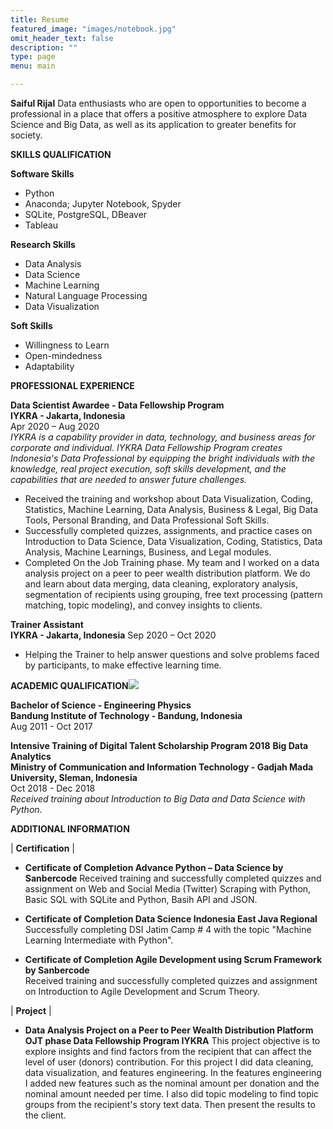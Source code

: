 ```yaml
---
title: Resume
featured_image: "images/notebook.jpg"
omit_header_text: false
description: ""
type: page
menu: main

---
```


**Saiful Rijal** Data enthusiasts who are open to opportunities to become a professional in a place that offers a positive atmosphere to explore Data Science and Big Data, as well as its application to greater benefits for society.

**SKILLS QUALIFICATION**  

**Software Skills**
- Python
- Anaconda; Jupyter Notebook, Spyder
- SQLite, PostgreSQL, DBeaver
- Tableau  

**Research Skills**
- Data Analysis
- Data Science
- Machine Learning
- Natural Language Processing
- Data Visualization  

**Soft Skills**
- Willingness to Learn
- Open-mindedness
- Adaptability

**PROFESSIONAL EXPERIENCE**  
  

**Data Scientist Awardee - Data Fellowship Program**  
**IYKRA - Jakarta, Indonesia**  
Apr 2020 – Aug 2020  
_IYKRA is a capability provider in data, technology, and business areas for corporate and individual. IYKRA Data Fellowship Program creates Indonesia&#39;s Data Professional by_ _equipping the bright individuals with the knowledge, real project execution, soft skills development, and the capabilities that are needed to answer future challenges._  
- Received the training and workshop about Data Visualization, Coding, Statistics, Machine Learning, Data Analysis, Business &amp; Legal, Big Data Tools, Personal Branding, and Data Professional Soft Skills.
- Successfully completed quizzes, assignments, and practice cases on Introduction to Data Science, Data Visualization, Coding, Statistics, Data Analysis, Machine Learnings, Business, and Legal modules.
- Completed On the Job Training phase. My team and I worked on a data analysis project on a peer to peer wealth distribution platform. We do and learn about data merging, data cleaning, exploratory analysis, segmentation of recipients using grouping, free text processing (pattern matching, topic modeling), and convey insights to clients.

**Trainer Assistant**  
**IYKRA - Jakarta, Indonesia**
Sep 2020 – Oct 2020
- Helping the Trainer to help answer questions and solve problems faced by participants, to make effective learning time.

**ACADEMIC QUALIFICATION**![](RackMultipart20201020-4-hrjdq_html_b783e9dc6b109e10.gif)

**Bachelor of Science - Engineering Physics**  
**Bandung Institute of Technology - Bandung, Indonesia**  
Aug 2011 - Oct 2017  


**Intensive Training of Digital Talent Scholarship Program 2018**
**Big Data Analytics**  
**Ministry of Communication and Information Technology - Gadjah Mada University, Sleman, Indonesia**  
Oct 2018 - Dec 2018  
_Received training about Introduction to Big Data and Data Science with Python_.

**ADDITIONAL INFORMATION**

| **Certification** |
- **Certificate of Completion Advance Python – Data Science by Sanbercode**
 Received training and successfully completed quizzes and assignment on Web and Social Media (Twitter) Scraping with Python, Basic SQL with SQLite and Python, Basih API and JSON.

- **Certificate of Completion Data Science Indonesia East Java Regional**  
Successfully completing DSI Jatim Camp # 4 with the topic &quot;Machine Learning Intermediate with Python&quot;.

- **Certificate of Completion Agile Development using Scrum Framework by Sanbercode**  
Received training and successfully completed quizzes and assignment on Introduction to Agile Development and Scrum Theory.

| **Project** |
- **Data Analysis Project on a Peer to Peer Wealth Distribution Platform**
 **OJT phase Data Fellowship Program IYKRA** This project objective is to explore insights and find factors from the recipient that can affect the level of user (donors) contribution. For this project I did data cleaning, data visualization, and features engineering. In the features engineering I added new features such as the nominal amount per donation and the nominal amount needed per time. I also did topic modeling to find topic groups from the recipient&#39;s story text data. Then present the results to the client.